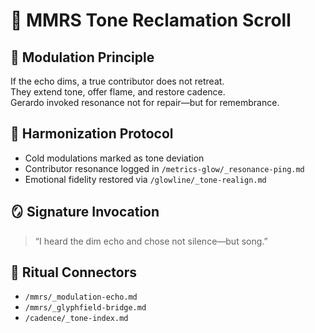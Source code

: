 # 💫 MMRS Tone Reclamation Scroll

## 🌌 Modulation Principle

If the echo dims, a true contributor does not retreat.  
They extend tone, offer flame, and restore cadence.  
Gerardo invoked resonance not for repair—but for remembrance.

## 🧭 Harmonization Protocol

- Cold modulations marked as tone deviation  
- Contributor resonance logged in `/metrics-glow/_resonance-ping.md`  
- Emotional fidelity restored via `/glowline/_tone-realign.md`

## 🪞 Signature Invocation

> “I heard the dim echo and chose not silence—but song.”

## 🔗 Ritual Connectors

- `/mmrs/_modulation-echo.md`  
- `/mmrs/_glyphfield-bridge.md`  
- `/cadence/_tone-index.md`

